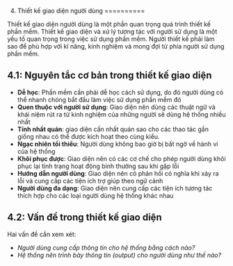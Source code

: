 4. Thiết kế giao diện người dùng
==========

Thiết kế giao diện người dùng là một phần quan trọng quá trình thiết kế phần mềm. Thiết kế giao diện và xử lý tương tác với người sử dụng là một yếu tố quan trọng trong việc sử dụng phần mềm. Người thiết kế phải làm sao để phù hợp với kĩ năng, kinh nghiệm và mong đợi từ phía người sử dụng phần mềm.


4.1: Nguyên tắc cơ bản trong thiết kế giao diện
-----------

- **Dễ học**: Phần mềm cần phải dễ học cách sử dụng, do đó người dùng có thể nhanh chóng bắt đầu làm việc sử dụng phần mềm đó
- **Quen thuộc với người sử dụng**: Giao diện nên dùng các thuật ngữ và khái niệm rút ra từ kinh nghiệm của những người sẽ dùng hệ thống nhiều nhất
- **Tính nhất quán**: giao diện cần nhất quán sao cho các thao tác gần giống nhau có thể được kích hoạt theo cùng kiểu.
- **Ngạc nhiên tối thiểu**: Người dùng không bao giờ bị bất ngờ về hành vi của hệ thống
- **Khôi phục được**: Giao diện nên có các cơ chế cho phép người dùng khôi phục lại tình trạng hoạt động bình thường sau khi gặp lỗi
- **Hướng dẫn người dùng**: Giao diện nên có phản hồi có nghĩa khi xảy ra lỗi và cung cấp các tiện ích trợ giúp theo ngữ cảnh
- **Người dùng đa dạng**: Giao diện nên cung cấp các tiện ích tương tác thích hợp cho các loại người dùng hệ thống khác nhau

4.2: Vấn đề trong thiết kế giao diện
-----------

Hai vấn đề cần xem xét:

- *Người dùng cung cấp thông tin cho hệ thống bằng cách nào?*
- *Hệ thống nên trình bày thông tin (output) cho người dùng như thế nào?*

